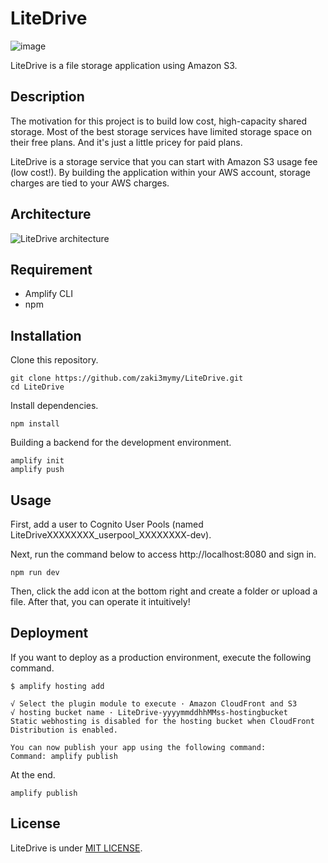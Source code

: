 # LiteDrive

![image](https://github.com/zaki3mymy/LiteDrive/assets/91773180/56fbd33e-0b57-4277-b852-f18bb8259ca0)

LiteDrive is a file storage application using Amazon S3.


## Description

The motivation for this project is to build low cost, high-capacity shared storage. Most of the best storage services have limited storage space on their free plans. And it's just a little pricey for paid plans.

LiteDrive is a storage service that you can start with Amazon S3 usage fee (low cost!).
By building the application within your AWS account, storage charges are tied to your AWS charges.


## Architecture

![LiteDrive architecture](https://github.com/zaki3mymy/LiteDrive/assets/91773180/45fcfa46-06f9-48a7-8a85-ccdf55c03a97)


## Requirement

- Amplify CLI
- npm


## Installation

Clone this repository.
```
git clone https://github.com/zaki3mymy/LiteDrive.git
cd LiteDrive
```

Install dependencies.
```
npm install
```

Building a backend for the development environment.
```
amplify init
amplify push
```


## Usage

First, add a user to Cognito User Pools (named LiteDriveXXXXXXXX_userpool_XXXXXXXX-dev).

Next, run the command below to access http://localhost:8080 and sign in.

```
npm run dev
```

Then, click the add icon at the bottom right and create a folder or upload a file. After that, you can operate it intuitively!


## Deployment

If you want to deploy as a production environment, execute the following command.

```
$ amplify hosting add

√ Select the plugin module to execute · Amazon CloudFront and S3
√ hosting bucket name · LiteDrive-yyyymmddhhMMss-hostingbucket
Static webhosting is disabled for the hosting bucket when CloudFront Distribution is enabled.

You can now publish your app using the following command:
Command: amplify publish

```

At the end.
```
amplify publish
```


## License

LiteDrive is under [MIT LICENSE](./LICENSE).

